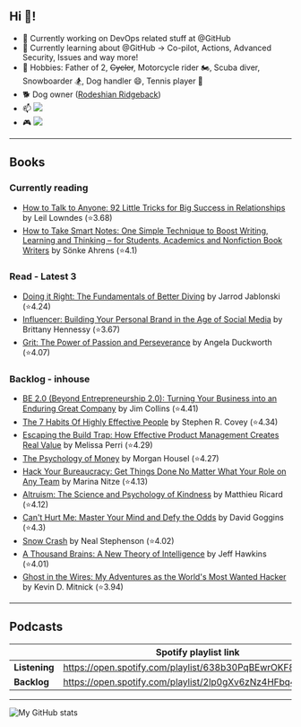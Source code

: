 ## Hi 👋!

- 🔭 Currently working on DevOps related stuff at @GitHub
- 🌱 Currently learning about @GitHub -> Co-pilot, Actions, Advanced Security, Issues and way more!
- 🎲 Hobbies: Father of 2, ~~Cycler~~, Motorcycle rider :motorcycle:, Scuba diver, Snowboarder :snowboarder:, Dog handler :smile:, Tennis player 🎾
- :dog2: Dog owner ([Rodeshian Ridgeback](https://www.akc.org/expert-advice/dog-breeds/10-facts-about-the-rhodesian-ridgeback/))
- 📫 [![](https://img.shields.io/badge/LinkedIn-cunoreijman-blue)](https://www.linkedin.com/in/cunoreijman)
- :video_game: [![](https://img.shields.io/badge/XBox-equalizer999-green)](https://account.xbox.com/en-us/profile?gamertag=equalizer999)

---

## Books

### Currently reading

<!-- GOODREADS-READING-LIST:START -->
- [How to Talk to Anyone: 92 Little Tricks for Big Success in Relationships](https://www.goodreads.com/review/show/6144286850?utm_medium=api&utm_source=rss) by Leil Lowndes (⭐️3.68)
- [How to Take Smart Notes: One Simple Technique to Boost Writing, Learning and Thinking – for Students, Academics and Nonfiction Book Writers](https://www.goodreads.com/review/show/7562645177?utm_medium=api&utm_source=rss) by Sönke Ahrens (⭐️4.1)
<!-- GOODREADS-READING-LIST:END -->

### Read - Latest 3

<!-- GOODREADS-READ-LIST:START -->
- [Doing it Right: The Fundamentals of Better Diving](https://www.goodreads.com/review/show/6142369940?utm_medium=api&utm_source=rss) by Jarrod Jablonski (⭐️4.24)
- [Influencer: Building Your Personal Brand in the Age of Social Media](https://www.goodreads.com/review/show/6660362893?utm_medium=api&utm_source=rss) by Brittany Hennessy (⭐️3.67)
- [Grit: The Power of Passion and Perseverance](https://www.goodreads.com/review/show/6660385796?utm_medium=api&utm_source=rss) by Angela Duckworth (⭐️4.07)
<!-- GOODREADS-READ-LIST:END -->

### Backlog - inhouse

<!-- GOODREADS-SHELF-LIST:START -->
- [BE 2.0 (Beyond Entrepreneurship 2.0): Turning Your Business into an Enduring Great Company](https://www.goodreads.com/review/show/7563193838?utm_medium=api&utm_source=rss) by Jim Collins (⭐️4.41)
- [The 7 Habits Of Highly Effective People](https://www.goodreads.com/review/show/6471304724?utm_medium=api&utm_source=rss) by Stephen R. Covey (⭐️4.34)
- [Escaping the Build Trap: How Effective Product Management Creates Real Value](https://www.goodreads.com/review/show/6246299401?utm_medium=api&utm_source=rss) by Melissa Perri (⭐️4.29)
- [The Psychology of Money](https://www.goodreads.com/review/show/6144284951?utm_medium=api&utm_source=rss) by Morgan Housel (⭐️4.27)
- [Hack Your Bureaucracy: Get Things Done No Matter What Your Role on Any Team](https://www.goodreads.com/review/show/5443453185?utm_medium=api&utm_source=rss) by Marina Nitze (⭐️4.13)
- [Altruism: The Science and Psychology of Kindness](https://www.goodreads.com/review/show/6144281343?utm_medium=api&utm_source=rss) by Matthieu Ricard (⭐️4.12)
- [Can't Hurt Me: Master Your Mind and Defy the Odds](https://www.goodreads.com/review/show/6144285742?utm_medium=api&utm_source=rss) by David Goggins (⭐️4.3)
- [Snow Crash](https://www.goodreads.com/review/show/6144282536?utm_medium=api&utm_source=rss) by Neal Stephenson (⭐️4.02)
- [A Thousand Brains: A New Theory of Intelligence](https://www.goodreads.com/review/show/5174464204?utm_medium=api&utm_source=rss) by Jeff Hawkins (⭐️4.01)
- [Ghost in the Wires: My Adventures as the World's Most Wanted Hacker](https://www.goodreads.com/review/show/6144284199?utm_medium=api&utm_source=rss) by Kevin D. Mitnick (⭐️3.94)
<!-- GOODREADS-SHELF-LIST:END -->

---

## Podcasts

|               | Spotify playlist link                                    |
|---------------|----------------------------------------------------------|
| **Listening** | https://open.spotify.com/playlist/638b30PqBEwrOKF8JkWUnQ |
| **Backlog**   | https://open.spotify.com/playlist/2lp0gXv6zNz4HFbq4fuSZ2 |

---

![My GitHub stats](https://github-readme-stats.vercel.app/api?username=equalizer999&show_icons=true&theme=dark)

